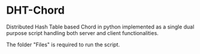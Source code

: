 # DHT-Chord
 Distributed Hash Table based Chord in python implemented as a single dual purpose script handling both server and client functionalities.

 The folder "Files" is required to run the script.